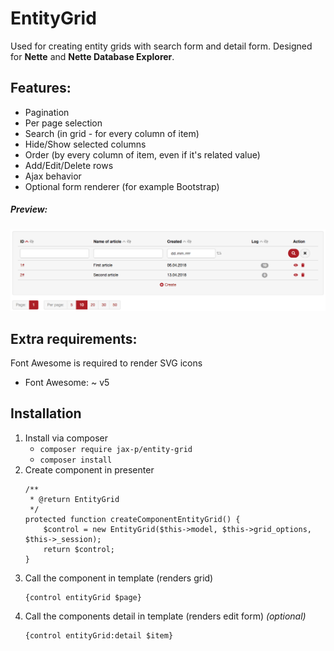 # EntityGrid
Used for creating entity grids with search form and detail form. Designed for **Nette** and **Nette Database Explorer**.

## Features:
* Pagination
* Per page selection
* Search (in grid - for every column of item)
* Hide/Show selected columns
* Order (by every column of item, even if it's related value)
* Add/Edit/Delete rows
* Ajax behavior
* Optional form renderer (for example Bootstrap)

##### Preview:
![stack Overflow](https://raw.githubusercontent.com/Jax-p/entity-grid/master/preview-en.jpg)

## Extra requirements:
Font Awesome is required to render SVG icons
* Font Awesome: ~ v5

## Installation
1. Install via composer 
    * `composer require jax-p/entity-grid`
    * `composer install`
2. Create component in presenter
    ```
    /**
     * @return EntityGrid
     */
    protected function createComponentEntityGrid() {
        $control = new EntityGrid($this->model, $this->grid_options, $this->_session);
        return $control;
    }
    ```
3. Call the component in template (renders grid)
    ```
    {control entityGrid $page}
    ```
4. Call the components detail in template (renders edit form) *(optional)*
    ```
    {control entityGrid:detail $item}
    ```